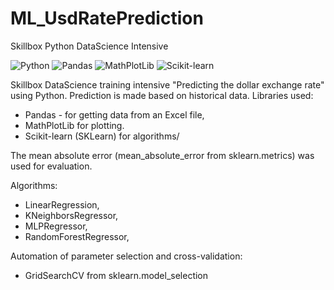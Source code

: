 # ML_UsdRatePrediction
Skillbox Python DataScience Intensive

![Python](https://img.shields.io/badge/-Python-05122A?style=flat&logo=Python&logoColor=fffffb) ![Pandas](https://img.shields.io/badge/-Pandas-05122A?style=flat&logo=Pandas) ![MathPlotLib](https://img.shields.io/badge/-MathPlotLib-05122A?style=flat&logo=MathPlotLib) ![Scikit-learn](https://img.shields.io/badge/-Scikit_learn-05122A?style=flat&logo=sklearn)

Skillbox DataScience training intensive "Predicting the dollar exchange rate" using Python.
Prediction is made based on historical data.
Libraries used:
- Pandas - for getting data from an Excel file,
- MathPlotLib for plotting.
- Scikit-learn (SKLearn) for algorithms/

The mean absolute error (mean_absolute_error from sklearn.metrics) was used for evaluation.

Algorithms:
- LinearRegression,
- KNeighborsRegressor,
- MLPRegressor,
- RandomForestRegressor,

Automation of parameter selection and cross-validation:
- GridSearchCV from sklearn.model_selection
